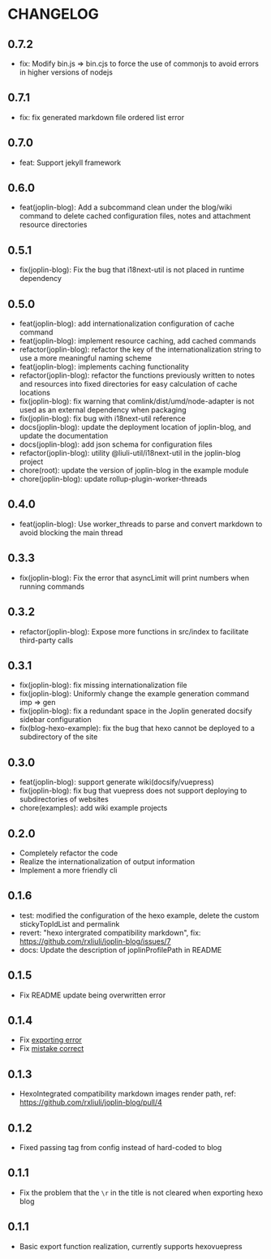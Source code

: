 # CHANGELOG

## 0.7.2

- fix: Modify bin.js => bin.cjs to force the use of commonjs to avoid errors in higher versions of nodejs

## 0.7.1

- fix: fix generated markdown file ordered list error

## 0.7.0

- feat: Support jekyll framework

## 0.6.0

- feat(joplin-blog): Add a subcommand clean under the blog/wiki command to delete cached configuration files, notes and attachment resource directories

## 0.5.1

- fix(joplin-blog): Fix the bug that i18next-util is not placed in runtime dependency

## 0.5.0

- feat(joplin-blog): add internationalization configuration of cache command
- feat(joplin-blog): implement resource caching, add cached commands
- refactor(joplin-blog): refactor the key of the internationalization string to use a more meaningful naming scheme
- feat(joplin-blog): implements caching functionality
- refactor(joplin-blog): refactor the functions previously written to notes and resources into fixed directories for easy calculation of cache locations
- fix(joplin-blog): fix warning that comlink/dist/umd/node-adapter is not used as an external dependency when packaging
- fix(joplin-blog): fix bug with i18next-util reference
- docs(joplin-blog): update the deployment location of joplin-blog, and update the documentation
- docs(joplin-blog): add json schema for configuration files
- refactor(joplin-blog): utility @liuli-util/i18next-util in the joplin-blog project
- chore(root): update the version of joplin-blog in the example module
- chore(joplin-blog): update rollup-plugin-worker-threads

## 0.4.0

- feat(joplin-blog): Use worker_threads to parse and convert markdown to avoid blocking the main thread

## 0.3.3

- fix(joplin-blog): Fix the error that asyncLimit will print numbers when running commands

## 0.3.2

- refactor(joplin-blog): Expose more functions in src/index to facilitate third-party calls

## 0.3.1

- fix(joplin-blog): fix missing internationalization file
- fix(joplin-blog): Uniformly change the example generation command imp => gen
- fix(joplin-blog): fix a redundant space in the Joplin generated docsify sidebar configuration
- fix(blog-hexo-example): fix the bug that hexo cannot be deployed to a subdirectory of the site

## 0.3.0

- feat(joplin-blog): support generate wiki(docsify/vuepress)
- fix(joplin-blog): fix bug that vuepress does not support deploying to subdirectories of websites
- chore(examples): add wiki example projects

## 0.2.0

- Completely refactor the code
- Realize the internationalization of output information
- Implement a more friendly cli

## 0.1.6

- test: modified the configuration of the hexo example, delete the custom stickyTopIdList and permalink
- revert: "hexo intergrated compatibility markdown", fix: https://github.com/rxliuli/joplin-blog/issues/7
- docs: Update the description of joplinProfilePath in README

## 0.1.5

- Fix README update being overwritten error

## 0.1.4

- Fix [exporting error](https://github.com/rxliuli/joplin-blog/issues/5)
- Fix [mistake correct](https://github.com/rxliuli/joplin-blog/issues/6)

## 0.1.3

- HexoIntegrated compatibility markdown images render path, ref: https://github.com/rxliuli/joplin-blog/pull/4

## 0.1.2

- Fixed passing tag from config instead of hard-coded to blog

## 0.1.1

- Fix the problem that the `\r` in the title is not cleared when exporting hexo blog

## 0.1.1

- Basic export function realization, currently supports hexovuepress
